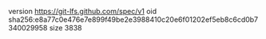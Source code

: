 version https://git-lfs.github.com/spec/v1
oid sha256:e8a77c0e476e7e899f49be2e3988410c20e6f01202ef5eb8c6cd0b7340029958
size 3838
